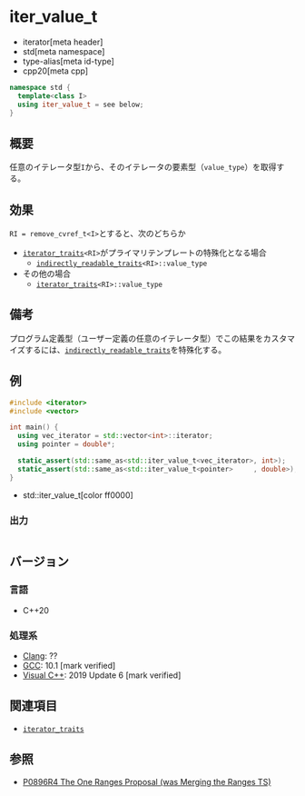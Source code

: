 # iter_value_t
* iterator[meta header]
* std[meta namespace]
* type-alias[meta id-type]
* cpp20[meta cpp]

```cpp
namespace std {
  template<class I>
  using iter_value_t = see below;
}
```

## 概要

任意のイテレータ型`I`から、そのイテレータの要素型（`value_type`）を取得する。

## 効果

`RI = remove_cvref_t<I>`とすると、次のどちらか

- [`iterator_traits`](iterator_traits.md)`<RI>`がプライマリテンプレートの特殊化となる場合
    - [`indirectly_readable_traits`](indirectly_readable_traits.md)`<RI>::value_type`
- その他の場合
    - [`iterator_traits`](iterator_traits.md)`<RI>::value_type`

## 備考

プログラム定義型（ユーザー定義の任意のイテレータ型）でこの結果をカスタマイズするには、[`indirectly_readable_traits`](indirectly_readable_traits.md)を特殊化する。

## 例
```cpp example
#include <iterator>
#include <vector>

int main() {
  using vec_iterator = std::vector<int>::iterator;
  using pointer = double*;

  static_assert(std::same_as<std::iter_value_t<vec_iterator>, int>);
  static_assert(std::same_as<std::iter_value_t<pointer>     , double>);
}
```
* std::iter_value_t[color ff0000]

### 出力
```
```

## バージョン
### 言語
- C++20

### 処理系
- [Clang](/implementation.md#clang): ??
- [GCC](/implementation.md#gcc): 10.1 [mark verified]
- [Visual C++](/implementation.md#visual_cpp): 2019 Update 6 [mark verified]

## 関連項目

- [`iterator_traits`](iterator_traits.md)

## 参照

- [P0896R4 The One Ranges Proposal (was Merging the Ranges TS)](http://www.open-std.org/jtc1/sc22/wg21/docs/papers/2018/p0896r4.pdf)
